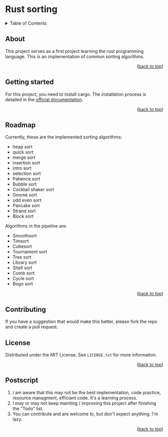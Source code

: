 <a name="readme-top"></a>
# Rust sorting

<!-- TABLE OF CONTENTS -->
<details>
  <summary>Table of Contents</summary>
  <ol>
    <li>
      <a href="#about">About</a>
    </li>
    <li>
      <a href="#getting-started">Getting started</a>
    </li>
    <li>
        <a href="#roadmap">Roadmap</a>
    </li>
    <li>
        <a href="#contributing">Contributing</a>
    </li>
    <li>
        <a href="#license">License</a>
    </li>
    <li>
        <a href="#postscript">Postscript</a>
    </li>
  </ol>
</details>

## About

This project serves as a first project learning the rust programming language.
This is an implementation of commun sorting algorithms.

<p align="right">(<a href="#readme-top">back to top</a>)</p>

## Getting started
For this project, you need to install cargo. The installation process is detailed in the [official documentation](https://doc.rust-lang.org/cargo/getting-started/installation.html).

<p align="right">(<a href="#readme-top">back to top</a>)</p>

## Roadmap
Currently, these are the implemented sorting algorithms:
- heap sort
- quick sort
- merge sort
- insertion sort
- intro sort
- selection sort
- Patience sort
- Bubble sort
- Cocktail shaker sort
- Gnome sort
- odd even sort
- Pancake sort
- Strand sort
- Block sort

Algorithms in the pipeline are:
- Smoothsort
- Timsort
- Cubesort
- Tournament sort
- Tree sort
- Library sort
- Shell sort
- Comb sort
- Cycle sort
- Bogo sort

<p align="right">(<a href="#readme-top">back to top</a>)</p>

## Contributing

If you have a suggestion that would make this better, please fork the repo and create a pull request.

## License

Distributed under the MIT License. See `LICENSE.txt` for more information.

<p align="right">(<a href="#readme-top">back to top</a>)</p>

## Postscript

<ol>
    <li>
        I am aware that this may not be the best implementation, code practice, resource managment, efficiant code. It's a learning process.
    </li>
    <li>
        I may or may not keep mainting / improving this project after finishing the "Todo" list.
    </li>
    <li>
        You can contribute and are welcome to, but don't expect anything. I'm lazy.
    </li>
</ol>
<p align="right">(<a href="#readme-top">back to top</a>)</p>